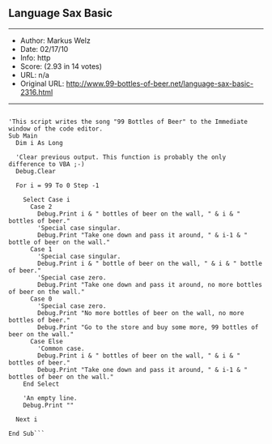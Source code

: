 
## Language Sax Basic ##
---
- Author: Markus Welz
- Date: 02/17/10
- Info: http
- Score:  (2.93 in 14 votes)
- URL: n/a
- Original URL: http://www.99-bottles-of-beer.net/language-sax-basic-2316.html
---

```Option Explicit

'This script writes the song "99 Bottles of Beer" to the Immediate window of the code editor.
Sub Main
  Dim i As Long

  'Clear previous output. This function is probably the only difference to VBA ;-)
  Debug.Clear

  For i = 99 To 0 Step -1

    Select Case i
      Case 2
        Debug.Print i & " bottles of beer on the wall, " & i & " bottles of beer."
        'Special case singular.
        Debug.Print "Take one down and pass it around, " & i-1 & " bottle of beer on the wall."
      Case 1
        'Special case singular.
        Debug.Print i & " bottle of beer on the wall, " & i & " bottle of beer."
        'Special case zero.
        Debug.Print "Take one down and pass it around, no more bottles of beer on the wall."
      Case 0
        'Special case zero.
        Debug.Print "No more bottles of beer on the wall, no more bottles of beer."
        Debug.Print "Go to the store and buy some more, 99 bottles of beer on the wall."
      Case Else
        'Common case.
        Debug.Print i & " bottles of beer on the wall, " & i & " bottles of beer."
        Debug.Print "Take one down and pass it around, " & i-1 & " bottles of beer on the wall."
    End Select

    'An empty line.
    Debug.Print ""

  Next i

End Sub```